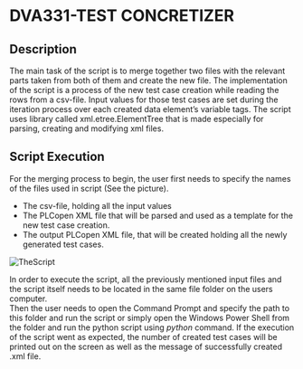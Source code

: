 
# DVA331-TEST CONCRETIZER
## Description
The main task of the script is to merge together two files with the relevant parts taken from both of them and create the new file.
The implementation of the script is a process of the  new test case creation while reading the rows from a csv-file.
Input  values  for  those test cases are set during the iteration process over each created data element’s variable tags. 
The  script uses library  called xml.etree.ElementTree that is made especially for parsing, creating and modifying xml files. 

## Script Execution
For the merging process to begin, the user first needs to specify the names of the files used in script (See the picture). 

- The csv-file, holding all the input values 
- The PLCopen XML file that will be parsed and used as a template for the new test case creation.  
- The output PLCopen XML file, that will be created holding all the newly generated test cases.

![TheScript](https://user-images.githubusercontent.com/48024044/119253468-af532780-bbb1-11eb-9fec-643a0a0e7a11.JPG)



In order to execute the script, all the previously mentioned input files and the script itself needs to be located in the same file folder on the users computer.  
Then the user needs to open the Command Prompt and specify the path to this folder and run the script or simply open the Windows  Power  Shell  from  the  folder  and  run the python script using *python* command. If the execution of the script went as expected, the number of created test cases will be printed out on the screen as well as the message of successfully created .xml file.
 

